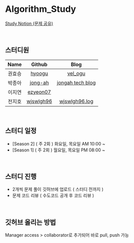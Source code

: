 # Algorithm_Study

[Study Notion (문제 공유)](https://www.notion.so/fe551f563d3b485b820e5be3fe1e6eb4 "Notion Link") 

<br/>

## 스터디원 

|Name|Github|Blog|
|:---:|:---:|:---:|
|권효승|[hyoogu](https://github.com/hyoogu "Github Link")|[vel_ogu](https://velog.io/@idhyo0o "Blog Link")|
|박종아|[jong-ah](https://github.com/jong-ah "Github Link")|[jongah tech blog](https://medium.com/jongah-tech-blog "Blog Link")|
|이지연|[ezyeon07](https://github.com/ezyeon07 "Github Link")|  |
|전지호|[wjswlgh96](https://github.com/wjswlgh96 "Github Link")|[wjswlgh96.log](https://velog.io/@wjswlgh96 "Blog Link")|

<br/>

## 스터디 일정

- [Season 2] ( 주 2회 ) 화요일, 목요일 AM 10:00 ~   
- [Season 1] ( 주 2회 ) 월요일, 목요일 PM 08:00 ~  

<br/>

## 스터디 진행

- 2개씩 문제 풀이 깃허브에 업로드 ( 스터디 전까지 )   
- 문제 코드 리뷰 ( 수도코드 공개 후 코드 리뷰 )    

<br/>

## 깃허브 올리는 방법

Manager access > collaborator로 추가되어 바로 pull, push 가능 


